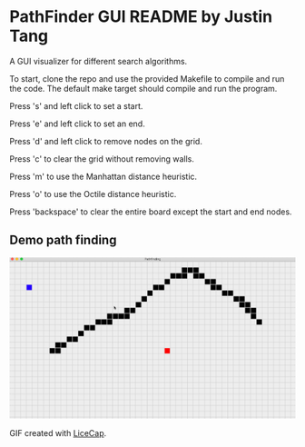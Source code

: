 # PathFinder GUI README by Justin Tang

A GUI visualizer for different search algorithms.

To start, clone the repo and use the provided Makefile to compile and run the
code. The default make target should compile and run the program.

Press 's' and left click to set a start.

Press 'e' and left click to set an end.

Press 'd' and left click to remove nodes on the grid.

Press 'c' to clear the grid without removing walls.

Press 'm' to use the Manhattan distance heuristic.

Press 'o' to use the Octile distance heuristic.

Press 'backspace' to clear the entire board except the start and end nodes.

## Demo path finding

<img src='Pathfinder_Demo_Real.gif' title='Gif demo of pathfinder' alt='Gif demo
of pathfinder'>

GIF created with [LiceCap](http://www.cockos.com/licecap/).
